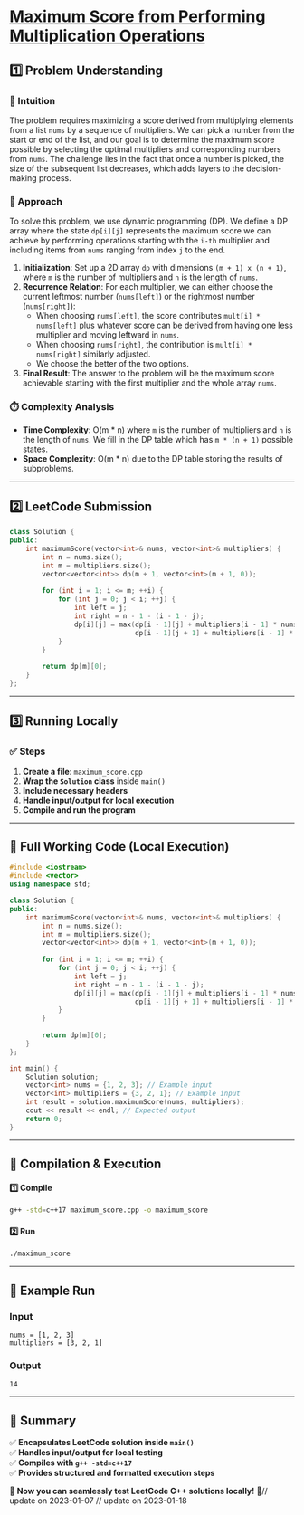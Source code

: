 # **[Maximum Score from Performing Multiplication Operations](https://leetcode.com/problems/maximum-score-from-performing-multiplication-operations/description/)**  

## **1️⃣ Problem Understanding**  
### **📌 Intuition**  
The problem requires maximizing a score derived from multiplying elements from a list `nums` by a sequence of multipliers. We can pick a number from the start or end of the list, and our goal is to determine the maximum score possible by selecting the optimal multipliers and corresponding numbers from `nums`. The challenge lies in the fact that once a number is picked, the size of the subsequent list decreases, which adds layers to the decision-making process.

### **🚀 Approach**  
To solve this problem, we use dynamic programming (DP). We define a DP array where the state `dp[i][j]` represents the maximum score we can achieve by performing operations starting with the `i-th` multiplier and including items from `nums` ranging from index `j` to the end.

1. **Initialization**: Set up a 2D array `dp` with dimensions `(m + 1) x (n + 1)`, where `m` is the number of multipliers and `n` is the length of `nums`.
2. **Recurrence Relation**: For each multiplier, we can either choose the current leftmost number (`nums[left]`) or the rightmost number (`nums[right]`):
   - When choosing `nums[left]`, the score contributes `mult[i] * nums[left]` plus whatever score can be derived from having one less multiplier and moving leftward in `nums`.
   - When choosing `nums[right]`, the contribution is `mult[i] * nums[right]` similarly adjusted.
   - We choose the better of the two options.
3. **Final Result**: The answer to the problem will be the maximum score achievable starting with the first multiplier and the whole array `nums`.

### **⏱️ Complexity Analysis**  
- **Time Complexity**: O(m * n) where `m` is the number of multipliers and `n` is the length of `nums`. We fill in the DP table which has `m * (n + 1)` possible states.
- **Space Complexity**: O(m * n) due to the DP table storing the results of subproblems.

---  

## **2️⃣ LeetCode Submission**  
```cpp
class Solution {
public:
    int maximumScore(vector<int>& nums, vector<int>& multipliers) {
        int n = nums.size();
        int m = multipliers.size();
        vector<vector<int>> dp(m + 1, vector<int>(m + 1, 0));
        
        for (int i = 1; i <= m; ++i) {
            for (int j = 0; j < i; ++j) {
                int left = j;
                int right = n - 1 - (i - 1 - j);
                dp[i][j] = max(dp[i - 1][j] + multipliers[i - 1] * nums[left], 
                               dp[i - 1][j + 1] + multipliers[i - 1] * nums[right]);
            }
        }
        
        return dp[m][0];
    }
};  
```  

---  

## **3️⃣ Running Locally**  
### **✅ Steps**  
1. **Create a file**: `maximum_score.cpp`  
2. **Wrap the `Solution` class** inside `main()`  
3. **Include necessary headers**  
4. **Handle input/output for local execution**  
5. **Compile and run the program**  

---  

## **📝 Full Working Code (Local Execution)**  
```cpp
#include <iostream>
#include <vector>
using namespace std;

class Solution {
public:
    int maximumScore(vector<int>& nums, vector<int>& multipliers) {
        int n = nums.size();
        int m = multipliers.size();
        vector<vector<int>> dp(m + 1, vector<int>(m + 1, 0));
        
        for (int i = 1; i <= m; ++i) {
            for (int j = 0; j < i; ++j) {
                int left = j;
                int right = n - 1 - (i - 1 - j);
                dp[i][j] = max(dp[i - 1][j] + multipliers[i - 1] * nums[left], 
                               dp[i - 1][j + 1] + multipliers[i - 1] * nums[right]);
            }
        }
        
        return dp[m][0];
    }
};

int main() {
    Solution solution;
    vector<int> nums = {1, 2, 3}; // Example input
    vector<int> multipliers = {3, 2, 1}; // Example input
    int result = solution.maximumScore(nums, multipliers);
    cout << result << endl; // Expected output
    return 0;
}  
```  

---  

## **🔧 Compilation & Execution**  
#### **1️⃣ Compile**  
```bash
g++ -std=c++17 maximum_score.cpp -o maximum_score
```  

#### **2️⃣ Run**  
```bash
./maximum_score
```  

---  

## **🎯 Example Run**  
### **Input**  
```
nums = [1, 2, 3]
multipliers = [3, 2, 1]
```  
### **Output**  
```
14
```  

---  

## **📌 Summary**  
✅ **Encapsulates LeetCode solution inside `main()`**  
✅ **Handles input/output for local testing**  
✅ **Compiles with `g++ -std=c++17`**  
✅ **Provides structured and formatted execution steps**  

🚀 **Now you can seamlessly test LeetCode C++ solutions locally!** 🚀// update on 2023-01-07
// update on 2023-01-18
